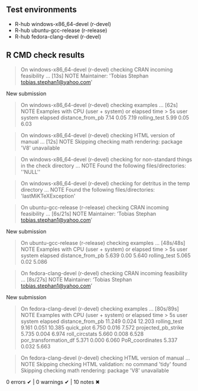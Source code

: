 ## Test environments
- R-hub windows-x86_64-devel (r-devel)
- R-hub ubuntu-gcc-release (r-release)
- R-hub fedora-clang-devel (r-devel)

## R CMD check results
> On windows-x86_64-devel (r-devel)
  checking CRAN incoming feasibility ... [13s] NOTE
  Maintainer: 'Tobias Stephan <tobias.stephan1@yahoo.com>'
  
  New submission

> On windows-x86_64-devel (r-devel)
  checking examples ... [62s] NOTE
  Examples with CPU (user + system) or elapsed time > 5s
                   user system elapsed
  distance_from_pb 7.14   0.05    7.19
  rolling_test     5.99   0.05    6.03

> On windows-x86_64-devel (r-devel)
  checking HTML version of manual ... [12s] NOTE
  Skipping checking math rendering: package 'V8' unavailable

> On windows-x86_64-devel (r-devel)
  checking for non-standard things in the check directory ... NOTE
  Found the following files/directories:
    ''NULL''

> On windows-x86_64-devel (r-devel)
  checking for detritus in the temp directory ... NOTE
  Found the following files/directories:
    'lastMiKTeXException'

> On ubuntu-gcc-release (r-release)
  checking CRAN incoming feasibility ... [6s/21s] NOTE
  Maintainer: ‘Tobias Stephan <tobias.stephan1@yahoo.com>’
  
  New submission

> On ubuntu-gcc-release (r-release)
  checking examples ... [48s/48s] NOTE
  Examples with CPU (user + system) or elapsed time > 5s
                    user system elapsed
  distance_from_pb 5.639   0.00   5.640
  rolling_test     5.065   0.02   5.086

> On fedora-clang-devel (r-devel)
  checking CRAN incoming feasibility ... [8s/27s] NOTE
  Maintainer: ‘Tobias Stephan <tobias.stephan1@yahoo.com>’
  
  New submission

> On fedora-clang-devel (r-devel)
  checking examples ... [80s/89s] NOTE
  Examples with CPU (user + system) or elapsed time > 5s
                          user system elapsed
  distance_from_pb      11.249  0.024  12.203
  rolling_test           9.161  0.051  10.385
  quick_plot             6.750  0.016   7.572
  projected_pb_strike    5.735  0.004   6.974
  roll_circstats         5.660  0.008   6.528
  por_transformation_df  5.371  0.000   6.060
  PoR_coordinates        5.337  0.032   5.663

> On fedora-clang-devel (r-devel)
  checking HTML version of manual ... NOTE
  Skipping checking HTML validation: no command 'tidy' found
  Skipping checking math rendering: package 'V8' unavailable

0 errors ✔ | 0 warnings ✔ | 10 notes ✖
